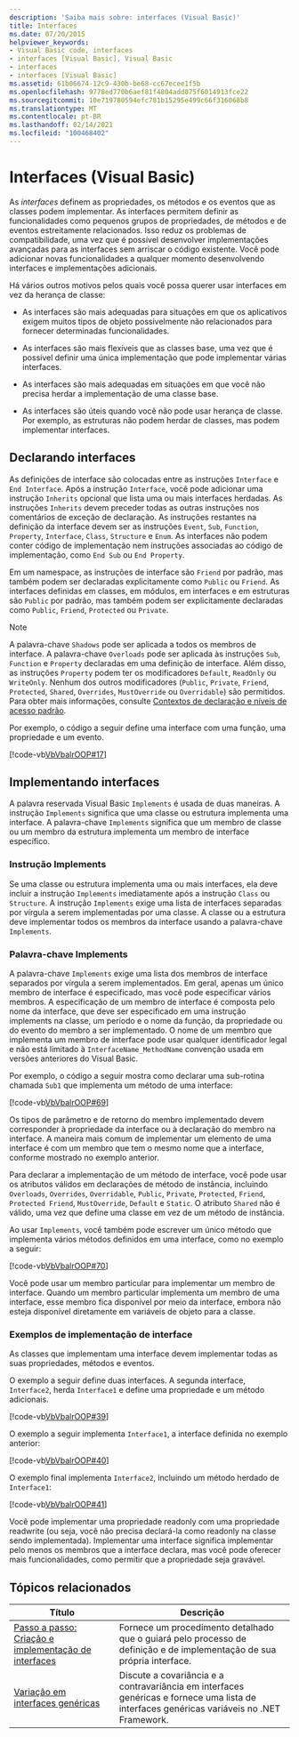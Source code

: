 ```yaml
---
description: 'Saiba mais sobre: interfaces (Visual Basic)'
title: Interfaces
ms.date: 07/20/2015
helpviewer_keywords:
- Visual Basic code, interfaces
- interfaces [Visual Basic], Visual Basic
- interfaces
- interfaces [Visual Basic]
ms.assetid: 61b06674-12c9-430b-be68-cc67ecee1f5b
ms.openlocfilehash: 9778ed770b6aef81f4804add075f6014913fce22
ms.sourcegitcommit: 10e719780594efc781b15295e499c66f316068b8
ms.translationtype: MT
ms.contentlocale: pt-BR
ms.lasthandoff: 02/14/2021
ms.locfileid: "100468402"
---
```

# <a name="interfaces-visual-basic"></a>Interfaces (Visual Basic)

As *interfaces* definem as propriedades, os métodos e os eventos que as classes podem implementar. As interfaces permitem definir as funcionalidades como pequenos grupos de propriedades, de métodos e de eventos estreitamente relacionados. Isso reduz os problemas de compatibilidade, uma vez que é possível desenvolver implementações avançadas para as interfaces sem arriscar o código existente. Você pode adicionar novas funcionalidades a qualquer momento desenvolvendo interfaces e implementações adicionais.  
  
 Há vários outros motivos pelos quais você possa querer usar interfaces em vez da herança de classe:  
  
- As interfaces são mais adequadas para situações em que os aplicativos exigem muitos tipos de objeto possivelmente não relacionados para fornecer determinadas funcionalidades.  
  
- As interfaces são mais flexíveis que as classes base, uma vez que é possível definir uma única implementação que pode implementar várias interfaces.  
  
- As interfaces são mais adequadas em situações em que você não precisa herdar a implementação de uma classe base.  
  
- As interfaces são úteis quando você não pode usar herança de classe. Por exemplo, as estruturas não podem herdar de classes, mas podem implementar interfaces.  
  
## <a name="declaring-interfaces"></a>Declarando interfaces  

 As definições de interface são colocadas entre as instruções `Interface` e `End Interface`. Após a instrução `Interface`, você pode adicionar uma instrução `Inherits` opcional que lista uma ou mais interfaces herdadas. As instruções `Inherits` devem preceder todas as outras instruções nos comentários de exceção de declaração. As instruções restantes na definição da interface devem ser as instruções `Event`, `Sub`, `Function`, `Property`, `Interface`, `Class`, `Structure` e `Enum`. As interfaces não podem conter código de implementação nem instruções associadas ao código de implementação, como `End Sub` ou `End Property`.  
  
 Em um namespace, as instruções de interface são `Friend` por padrão, mas também podem ser declaradas explicitamente como `Public` ou `Friend`. As interfaces definidas em classes, em módulos, em interfaces e em estruturas são `Public` por padrão, mas também podem ser explicitamente declaradas como `Public`, `Friend`, `Protected` ou `Private`.  
  
> [!NOTE]
> A palavra-chave `Shadows` pode ser aplicada a todos os membros de interface. A palavra-chave `Overloads` pode ser aplicada às instruções `Sub`, `Function` e `Property` declaradas em uma definição de interface. Além disso, as instruções `Property` podem ter os modificadores `Default`, `ReadOnly` ou `WriteOnly`. Nenhum dos outros modificadores (`Public`, `Private`, `Friend`, `Protected`, `Shared`, `Overrides`, `MustOverride` ou `Overridable`) são permitidos. Para obter mais informações, consulte [Contextos de declaração e níveis de acesso padrão](../../../language-reference/statements/declaration-contexts-and-default-access-levels.md).  
  
 Por exemplo, o código a seguir define uma interface com uma função, uma propriedade e um evento.  
  
 [!code-vb[VbVbalrOOP#17](~/samples/snippets/visualbasic/VS_Snippets_VBCSharp/VbVbalrOOP/VB/OOP.vb#17)]  
  
## <a name="implementing-interfaces"></a>Implementando interfaces  

 A palavra reservada Visual Basic `Implements` é usada de duas maneiras. A instrução `Implements` significa que uma classe ou estrutura implementa uma interface. A palavra-chave `Implements` significa que um membro de classe ou um membro da estrutura implementa um membro de interface específico.  
  
### <a name="implements-statement"></a>Instrução Implements  

 Se uma classe ou estrutura implementa uma ou mais interfaces, ela deve incluir a instrução `Implements` imediatamente após a instrução `Class` ou `Structure`. A instrução `Implements` exige uma lista de interfaces separadas por vírgula a serem implementadas por uma classe. A classe ou a estrutura deve implementar todos os membros da interface usando a palavra-chave `Implements`.  
  
### <a name="implements-keyword"></a>Palavra-chave Implements  

 A palavra-chave `Implements` exige uma lista dos membros de interface separados por vírgula a serem implementados. Em geral, apenas um único membro de interface é especificado, mas você pode especificar vários membros. A especificação de um membro de interface é composta pelo nome da interface, que deve ser especificado em uma instrução implements na classe, um período e o nome da função, da propriedade ou do evento do membro a ser implementado. O nome de um membro que implementa um membro de interface pode usar qualquer identificador legal e não está limitado à `InterfaceName_MethodName` convenção usada em versões anteriores do Visual Basic.  
  
 Por exemplo, o código a seguir mostra como declarar uma sub-rotina chamada `Sub1` que implementa um método de uma interface:  
  
 [!code-vb[VbVbalrOOP#69](~/samples/snippets/visualbasic/VS_Snippets_VBCSharp/VbVbalrOOP/VB/OOP.vb#69)]  
  
 Os tipos de parâmetro e de retorno do membro implementado devem corresponder à propriedade da interface ou à declaração do membro na interface. A maneira mais comum de implementar um elemento de uma interface é com um membro que tem o mesmo nome que a interface, conforme mostrado no exemplo anterior.  
  
 Para declarar a implementação de um método de interface, você pode usar os atributos válidos em declarações de método de instância, incluindo `Overloads`, `Overrides`, `Overridable`, `Public`, `Private`, `Protected`, `Friend`, `Protected Friend`, `MustOverride`, `Default` e `Static`. O atributo `Shared` não é válido, uma vez que define uma classe em vez de um método de instância.  
  
 Ao usar `Implements`, você também pode escrever um único método que implementa vários métodos definidos em uma interface, como no exemplo a seguir:  
  
 [!code-vb[VbVbalrOOP#70](~/samples/snippets/visualbasic/VS_Snippets_VBCSharp/VbVbalrOOP/VB/OOP.vb#70)]  
  
 Você pode usar um membro particular para implementar um membro de interface. Quando um membro particular implementa um membro de uma interface, esse membro fica disponível por meio da interface, embora não esteja disponível diretamente em variáveis de objeto para a classe.  
  
### <a name="interface-implementation-examples"></a>Exemplos de implementação de interface  

 As classes que implementam uma interface devem implementar todas as suas propriedades, métodos e eventos.  
  
 O exemplo a seguir define duas interfaces. A segunda interface, `Interface2`, herda `Interface1` e define uma propriedade e um método adicionais.  
  
 [!code-vb[VbVbalrOOP#39](~/samples/snippets/visualbasic/VS_Snippets_VBCSharp/VbVbalrOOP/VB/OOP.vb#39)]  
  
 O exemplo a seguir implementa `Interface1`, a interface definida no exemplo anterior:  
  
 [!code-vb[VbVbalrOOP#40](~/samples/snippets/visualbasic/VS_Snippets_VBCSharp/VbVbalrOOP/VB/OOP.vb#40)]  
  
 O exemplo final implementa `Interface2`, incluindo um método herdado de `Interface1`:  
  
 [!code-vb[VbVbalrOOP#41](~/samples/snippets/visualbasic/VS_Snippets_VBCSharp/VbVbalrOOP/VB/OOP.vb#41)]  
  
 Você pode implementar uma propriedade readonly com uma propriedade readwrite (ou seja, você não precisa declará-la como readonly na classe sendo implementada).  Implementar uma interface significa implementar pelo menos os membros que a interface declara, mas você pode oferecer mais funcionalidades, como permitir que a propriedade seja gravável.  
  
## <a name="related-topics"></a>Tópicos relacionados  
  
|Título|Descrição|  
|-----------|-----------------|  
|[Passo a passo: Criação e implementação de interfaces](walkthrough-creating-and-implementing-interfaces.md)|Fornece um procedimento detalhado que o guiará pelo processo de definição e de implementação de sua própria interface.|  
|[Variação em interfaces genéricas](../../concepts/covariance-contravariance/variance-in-generic-interfaces.md)|Discute a covariância e a contravariância em interfaces genéricas e fornece uma lista de interfaces genéricas variáveis no .NET Framework.|
